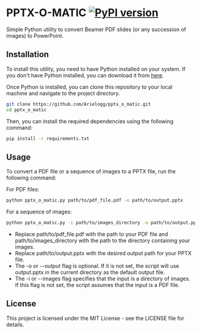 
PPTX-O-MATIC [![PyPI version](https://badge.fury.io/py/pptx-o-matic.svg)](https://badge.fury.io/py/pptx-o-matic)
============

Simple Python utility to convert Beamer PDF slides (or any succession of images) to PowerPoint.


## Installation

To install this utility, you need to have Python installed on your system. If you don't have Python installed, you can download it from [here](https://www.python.org/downloads/).

Once Python is installed, you can clone this repository to your local machine and navigate to the project directory.

```bash
git clone https://github.com/Arielogg/pptx_o_matic.git
cd pptx_o_matic
```

Then, you can install the required dependencies using the following command:

```bash
pip install -r requirements.txt
```

## Usage
To convert a PDF file or a sequence of images to a PPTX file, run the following command:

For PDF files:
```bash
python pptx_o_matic.py path/to/pdf_file.pdf -o path/to/output.pptx
```
For a sequence of images:
```bash
python pptx_o_matic.py -i path/to/images_directory -o path/to/output.pptx
```

- Replace path/to/pdf_file.pdf with the path to your PDF file and path/to/images_directory with the path to the directory containing your images.
- Replace path/to/output.pptx with the desired output path for your PPTX file.
- The -o or --output flag is optional. If it is not set, the script will use output.pptx in the current directory as the default output file.
- The -i or --images flag specifies that the input is a directory of images. If this flag is not set, the script assumes that the input is a PDF file.

## License
This project is licensed under the MIT License - see the LICENSE file for details.


